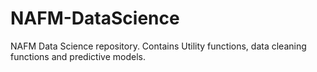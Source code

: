 # NAFM-DataScience

NAFM Data Science repository. Contains Utility functions, data cleaning functions and predictive models.  
